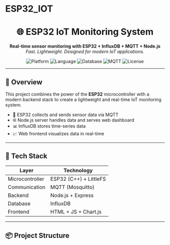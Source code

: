 # ESP32_IOT
<h1 align="center">
  🌐 ESP32 IoT Monitoring System
</h1>

<p align="center">
  <b>Real-time sensor monitoring with ESP32 + InfluxDB + MQTT + Node.js</b><br/>
  <i>Fast. Lightweight. Designed for modern IoT applications.</i>
</p>

<p align="center">
  <img alt="Platform" src="https://img.shields.io/badge/platform-ESP32-blue?logo=espressif">
  <img alt="Language" src="https://img.shields.io/badge/language-C++%20%2F%20Node.js-yellowgreen">
  <img alt="Database" src="https://img.shields.io/badge/database-InfluxDB-brightgreen?logo=influxdb">
  <img alt="MQTT" src="https://img.shields.io/badge/protocol-MQTT-blueviolet?logo=eclipse-mosquitto">
  <img alt="License" src="https://img.shields.io/github/license/yourusername/yourproject?color=success">
</p>

---

## 🚀 Overview

This project combines the power of the **ESP32** microcontroller with a modern backend stack to create a lightweight and real-time IoT monitoring system.

- 📡 ESP32 collects and sends sensor data via MQTT
- 🌐 Node.js server handles data and serves web dashboard
- 📊 InfluxDB stores time-series data
- 📈 Web frontend visualizes data in real-time

---

## 🔧 Tech Stack

| Layer        | Technology            |
| ------------ | --------------------- |
| Microcontroller | ESP32 (C++) + LittleFS |
| Communication  | MQTT (Mosquitto)     |
| Backend       | Node.js + Express     |
| Database      | InfluxDB              |
| Frontend      | HTML + JS + Chart.js  |

---

## 📦 Project Structure

